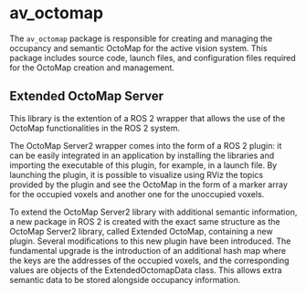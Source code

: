 # av_octomap

The `av_octomap` package is responsible for creating and managing the occupancy and semantic OctoMap for the active vision system. This package includes source code, launch files, and configuration files required for the OctoMap creation and management.


## Extended OctoMap Server

This library is the extention of a ROS 2 wrapper that allows the use of the OctoMap functionalities in the ROS 2 system. 

The OctoMap Server2 wrapper comes into the form of a ROS 2 plugin: it can be easily integrated in an application by installing the libraries and importing the executable of this plugin, for example, in a launch file. By launching the plugin, it is possible to visualize using RViz the topics provided by the plugin and see the OctoMap in the form of a marker array for the occupied voxels and another one for the unoccupied voxels. 

To extend the OctoMap Server2 library with additional semantic information, a new package in ROS 2 is created with the exact  same structure as the OctoMap Server2 library, called Extended OctoMap, containing a new plugin. Several modifications to this new plugin have been introduced. The fundamental upgrade is the introduction of an additional hash map where the keys are the addresses of the occupied voxels, and the corresponding values are objects of the ExtendedOctomapData class. This allows extra semantic data to be stored alongside occupancy information.